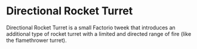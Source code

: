 # Directional Rocket Turret

Directional Rocket Turret is a small Factorio tweek that introduces an additional type of rocket turret with a limited and directed range of fire (like the flamethrower turret).